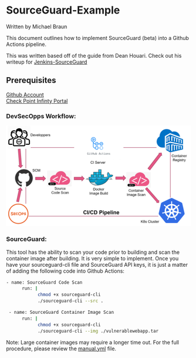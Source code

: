 # SourceGuard-Example
Written by Michael Braun

This document outlines how to implement SourceGuard (beta) into a Github Actions pipeline.

This was written based off of the guide from Dean Houari. Check out his writeup for [Jenkins-SourceGuard](https://github.com/chkp-dhouari/Jenkins-SourceGuard)

## Prerequisites
[Github Account](https://github.com) <br>
[Check Point Infinty Portal](https://portal.checkpoint.com) <br>

### DevSecOpps Workflow:
![](/images/cicd.png)

### SourceGuard:

This tool has the ability to scan your code prior to building and scan the container image after building. It is very simple to implement. Once you have your sourceguard-cli file and SourceGuard API keys, it is just a matter of adding the following code into Github Actions:

```bash
- name: SourceGuard Code Scan
      run: |
            chmod +x sourceguard-cli 
            ./sourceguard-cli --src .
```

```bash
 - name: SourceGuard Container Image Scan
      run: |
            chmod +x sourceguard-cli 
            ./sourceguard-cli --img ./vulnerablewebapp.tar
```

Note: Large container images may require a longer time out. For the full procedure, please review the [manual.yml](https://github.com/metalstormbass/SourceGuard-Example/blob/master/.github/workflows/manual.yml) file.